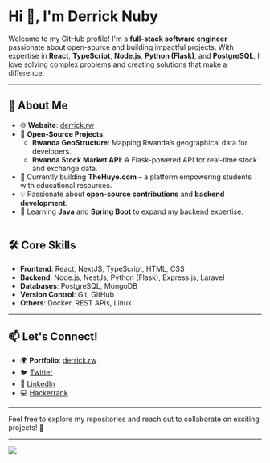 # Hi 👋, I'm Derrick Nuby

Welcome to my GitHub profile! I'm a **full-stack software engineer** passionate about open-source and building impactful projects. With expertise in **React**, **TypeScript**, **Node.js**, **Python (Flask)**, and **PostgreSQL**, I love solving complex problems and creating solutions that make a difference.

---

## 🌟 About Me

- 🌐 **Website**: [derrick.rw](https://derrick.rw)
- 🔭 **Open-Source Projects**:  
  - **Rwanda GeoStructure**: Mapping Rwanda’s geographical data for developers.  
  - **Rwanda Stock Market API**: A Flask-powered API for real-time stock and exchange data.
- 🚀 Currently building **TheHuye.com** – a platform empowering students with educational resources.  
- 💡 Passionate about **open-source contributions** and **backend development**.
- 🎯 Learning **Java** and **Spring Boot** to expand my backend expertise.

---

## 🛠️ Core Skills
- **Frontend**: React, NextJS, TypeScript, HTML, CSS  
- **Backend**: Node.js, NestJs, Python (Flask), Express.js, Laravel  
- **Databases**: PostgreSQL, MongoDB  
- **Version Control**: Git, GitHub  
- **Others**: Docker, REST APIs, Linux  

---

## 📫 Let's Connect!
- 🌍 **Portfolio**: [derrick.rw](https://derrick.rw)  
- 🐦 [Twitter](https://twitter.com/derricknuby)  
- 💼 [LinkedIn](https://linkedin.com/in/derrick-nuby)  
- 💻 [Hackerrank](https://www.hackerrank.com/derricknuby)  

---

Feel free to explore my repositories and reach out to collaborate on exciting projects! 🚀

---

[![](https://visitcount.itsvg.in/api?id=Derrick-Nuby&icon=8&color=6)](https://visitcount.itsvg.in)
